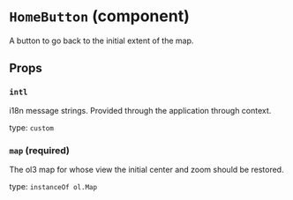 `HomeButton` (component)
========================

A button to go back to the initial extent of the map.

Props
-----

### `intl`

i18n message strings. Provided through the application through context.

type: `custom`


### `map` (required)

The ol3 map for whose view the initial center and zoom should be restored.

type: `instanceOf ol.Map`

